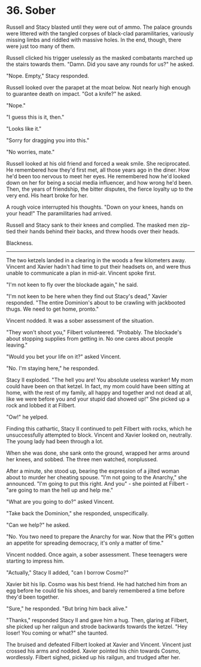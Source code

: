 # 36. Sober

Russell and Stacy blasted until they were out of ammo. The palace grounds were littered with the tangled corpses of black-clad paramilitaries, variously missing limbs and riddled with massive holes. In the end, though, there were just too many of them.

Russell clicked his trigger uselessly as the masked combatants marched up the stairs towards them. "Damn. Did you save any rounds for us?" he asked.

"Nope. Empty," Stacy responded.

Russell looked over the parapet at the moat below. Not nearly high enough to guarantee death on impact. "Got a knife?" he asked.

"Nope."

"I guess this is it, then."

"Looks like it."

"Sorry for dragging you into this."

"No worries, mate."

Russell looked at his old friend and forced a weak smile. She reciprocated. He remembered how they'd first met, all those years ago in the diner. How he'd been too nervous to meet her eyes. He remembered how he'd looked down on her for being a social media influencer, and how wrong he'd been. Then, the years of friendship, the bitter disputes, the fierce loyalty up to the very end. His heart broke for her.

A rough voice interrupted his thoughts. "Down on your knees, hands on your head!" The paramilitaries had arrived.

Russell and Stacy sank to their knees and complied. The masked men zip-tied their hands behind their backs, and threw hoods over their heads.

Blackness.

******

The two ketzels landed in a clearing in the woods a few kilometers away. Vincent and Xavier hadn't had time to put their headsets on, and were thus unable to communicate a plan in mid-air. Vincent spoke first.

"I'm not keen to fly over the blockade again," he said.

"I'm not keen to be here when they find out Stacy's dead," Xavier responded. "The entire Dominion's about to be crawling with jackbooted thugs. We need to get home, pronto."

Vincent nodded. It was a sober assessment of the situation.

"They won't shoot you," Filbert volunteered. "Probably. The blockade's about stopping supplies from getting in. No one cares about people leaving."

"Would you bet your life on it?" asked Vincent.

"No. I'm staying here," he responded.

Stacy II exploded. "The hell you are! You absolute useless wanker! My mom could have been on that ketzel. In fact, my mom could have been sitting at home, with the rest of my family, all happy and together and not dead at all, like we were before you and your stupid dad showed up!" She picked up a rock and lobbed it at Filbert.

"Ow!" he yelped.

Finding this cathartic, Stacy II continued to pelt Filbert with rocks, which he unsuccessfully attempted to block. Vincent and Xavier looked on, neutrally. The young lady had been through a lot.

When she was done, she sank onto the ground, wrapped her arms around her knees, and sobbed. The three men watched, nonplussed.

After a minute, she stood up, bearing the expression of a jilted woman about to murder her cheating spouse. "I'm not going to the Anarchy," she announced. "I'm going to put this right. And you" - she pointed at Filbert - "are going to man the hell up and help me."

"What are you going to do?" asked Vincent.

"Take back the Dominion," she responded, unspecifically.

"Can we help?" he asked.

"No. You two need to prepare the Anarchy for war. Now that the PR's gotten an appetite for spreading democracy, it's only a matter of time."

Vincent nodded. Once again, a sober assessment. These teenagers were starting to impress him.

"Actually," Stacy II added, "can I borrow Cosmo?"

Xavier bit his lip. Cosmo was his best friend. He had hatched him from an egg before he could tie his shoes, and barely remembered a time before they'd been together.

"Sure," he responded. "But bring him back alive."

"Thanks," responded Stacy II and gave him a hug. Then, glaring at Filbert, she picked up her railgun and strode backwards towards the ketzel. "Hey loser! You coming or what?" she taunted.

The bruised and defeated Filbert looked at Xavier and Vincent. Vincent just crossed his arms and nodded. Xavier pointed his chin towards Cosmo, wordlessly. Filbert sighed, picked up his railgun, and trudged after her.
